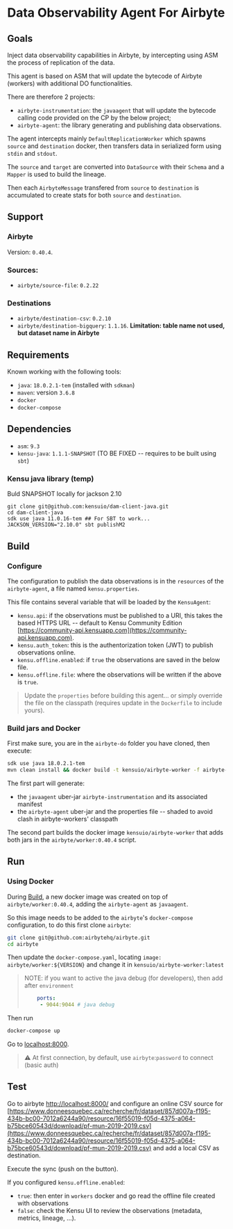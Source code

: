 # Data Observability Agent For Airbyte

## Goals

Inject data observability capabilities in Airbyte, by intercepting using ASM the process of replication of the data.

This agent is based on ASM that will update the bytecode of Airbyte (workers) with additional DO functionalities.

There are therefore 2 projects:
- `airbyte-instrumentation`: the `javaagent` that will update the bytecode calling code provided on the CP by the below project;
- `airbyte-agent`: the library generating and publishing data observations.

The agent intercepts mainly `DefaultReplicationWorker` which spawns `source` and `destination` docker, then transfers data in serialized form using `stdin` and `stdout`.

The `source` and `target` are converted into `DataSource` with their `Schema` and a `Mapper` is used to build the lineage.

Then each `AirbyteMessage` transfered from `source` to `destination` is accumulated to create stats for both `source` and `destination`.

## Support

### Airbyte 

Version: `0.40.4`.

### Sources:
- `airbyte/source-file`: `0.2.22`

### Destinations
- `airbyte/destination-csv`: `0.2.10`
- `airbyte/destination-bigquery`: `1.1.16`. **Limitation: table name not used, but dataset name in Airbyte**

## Requirements

Known working with the following tools:

- `java`: `18.0.2.1-tem` (installed with `sdkman`)
- `maven`: version `3.6.8`
- `docker`
- `docker-compose`

## Dependencies

- `asm`: `9.3`
- `kensu-java`: `1.1.1-SNAPSHOT` (TO BE FIXED -- requires to be built using `sbt`)

### Kensu java library (temp)
Buld SNAPSHOT locally for jackson 2.10

```
git clone git@github.com:kensuio/dam-client-java.git
cd dam-client-java
sdk use java 11.0.16-tem ## For SBT to work...
JACKSON_VERSION="2.10.0" sbt publishM2
```

## Build

### Configure

The configuration to publish the data observations is in the `resources` of the `airbyte-agent`, a file named `kensu.properties`.

This file contains several variable that will be loaded by the `KensuAgent`:
- `kensu.api`: if the observations must be published to a URI, this takes the based HTTPS URL -- default to Kensu Community Edition [https://community-api.kensuapp.com](https://community-api.kensuapp.com).
- `kensu.auth_token`: this is the authentorization token (JWT) to publish observations online.
- `kensu.offline.enabled`: if `true` the observations are saved in the below file.
- `kensu.offline.file`: where the observations will be written if the above is `true`.

> Update the `properties` before building this agent... or simply override the file on the classpath (requires update in the `Dockerfile` to include yours).

### Build jars and Docker

First make sure, you are in the `airbyte-do` folder you have cloned, then execute:

```sh
sdk use java 18.0.2.1-tem
mvn clean install && docker build -t kensuio/airbyte-worker -f airbyte-instrumentation/Dockerfile .
```

The first part will generate:
- the `javaagent` uber-jar `airbyte-instrumentation` and its associated manifest
- the `airbyte-agent` uber-jar and the properties file -- shaded to avoid clash in airbyte-workers' classpath

The second part builds the docker image `kensuio/airbyte-worker` that adds both jars in the `airbyte/worker:0.40.4` script.

## Run

### Using Docker

During [Build](#Build), a new docker image was created on top of `airbyte/worker:0.40.4`, adding the `airbyte-agent` as `javaagent`.

So this image needs to be added to the `airbyte`'s `docker-compose` configuration, to do this first clone `airbyte`:

```sh
git clone git@github.com:airbytehq/airbyte.git
cd airbyte
```

Then update the `docker-compose.yaml`, locating `image: airbyte/worker:${VERSION}` and change it in `kensuio/airbyte-worker:latest`

> NOTE: if you want to active the java debug (for developers), then add after `environment`
> ```yaml
>     ports:
>      - 9044:9044 # java debug
>```

Then run
```sh
docker-compose up
```

Go to [localhost:8000](localhost:8000).

> ⚠️ At first connection, by default, use `airbyte`:`password` to connect (basic auth)

## Test

Go to airbyte [http://localhost:8000/](http://localhost:8000/) and configure an online CSV source for [https://www.donneesquebec.ca/recherche/fr/dataset/857d007a-f195-434b-bc00-7012a6244a90/resource/16f55019-f05d-4375-a064-b75bce60543d/download/pf-mun-2019-2019.csv](https://www.donneesquebec.ca/recherche/fr/dataset/857d007a-f195-434b-bc00-7012a6244a90/resource/16f55019-f05d-4375-a064-b75bce60543d/download/pf-mun-2019-2019.csv) and add a local CSV as destination.

Execute the sync (push on the button).

If you configured `kensu.offline.enabled`:
- `true`: then enter in `workers` docker and go read the offline file created with observations
- `false`: check the Kensu UI to review the observations (metadata, metrics, lineage, ...).